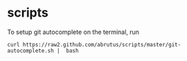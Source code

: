 scripts
=======
To setup git autocomplete on the terminal, run

```curl https://raw2.github.com/abrutus/scripts/master/git-autocomplete.sh |  bash```
